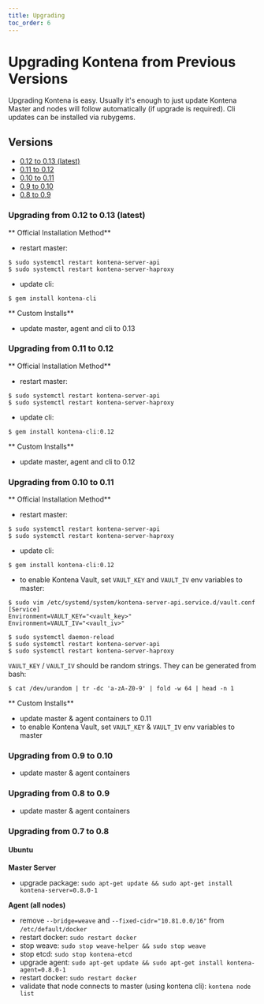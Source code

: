 ```yaml
---
title: Upgrading
toc_order: 6
---
```


# Upgrading Kontena from Previous Versions

Upgrading Kontena is easy. Usually it's enough to just update Kontena Master
and nodes will follow automatically (if upgrade is required). Cli updates
can be installed via rubygems.

## Versions

* [0.12 to 0.13 (latest)](upgrading#upgrading-from-0-12-to-0-13-latest-)
* [0.11 to 0.12](upgrading#upgrading-from-0-11-to-0-12)
* [0.10 to 0.11](upgrading#upgrading-from-0-10-to-0-11)
* [0.9 to 0.10](upgrading#upgrading-from-0-9-to-0-10)
* [0.8 to 0.9](upgrading#upgrading-from-0-8-to-9)

### Upgrading from 0.12 to 0.13 (latest)

** Official Installation Method**

- restart master:

```
$ sudo systemctl restart kontena-server-api
$ sudo systemctl restart kontena-server-haproxy
```

- update cli:

```
$ gem install kontena-cli
```

** Custom Installs**
- update master, agent and cli to 0.13

### Upgrading from 0.11 to 0.12

** Official Installation Method**

- restart master:

```
$ sudo systemctl restart kontena-server-api
$ sudo systemctl restart kontena-server-haproxy
```

- update cli:

```
$ gem install kontena-cli:0.12
```

** Custom Installs**
- update master, agent and cli to 0.12

### Upgrading from 0.10 to 0.11

** Official Installation Method**

- restart master:

```
$ sudo systemctl restart kontena-server-api
$ sudo systemctl restart kontena-server-haproxy
```

- update cli:

```
$ gem install kontena-cli:0.12
```

- to enable Kontena Vault, set `VAULT_KEY` and `VAULT_IV` env variables to master:

```
$ sudo vim /etc/systemd/system/kontena-server-api.service.d/vault.conf
[Service]
Environment=VAULT_KEY="<vault_key>"
Environment=VAULT_IV="<vault_iv>"

$ sudo systemctl daemon-reload
$ sudo systemctl restart kontena-server-api
$ sudo systemctl restart kontena-server-haproxy
```

`VAULT_KEY` / `VAULT_IV` should be random strings. They can be generated from bash:

```
$ cat /dev/urandom | tr -dc 'a-zA-Z0-9' | fold -w 64 | head -n 1
```

** Custom Installs**
- update master & agent containers to 0.11
- to enable Kontena Vault, set `VAULT_KEY` & `VAULT_IV` env variables to master

### Upgrading from 0.9 to 0.10

- update master & agent containers

### Upgrading from 0.8 to 0.9

- update master & agent containers

### Upgrading from 0.7 to 0.8

#### Ubuntu

**Master Server**

- upgrade package: `sudo apt-get update && sudo apt-get install kontena-server=0.8.0-1`

**Agent (all nodes)**

- remove `--bridge=weave` and `--fixed-cidr="10.81.0.0/16"` from `/etc/default/docker`
- restart docker: `sudo restart docker`
- stop weave: `sudo stop weave-helper && sudo stop weave`
- stop etcd: `sudo stop kontena-etcd`
- upgrade agent: `sudo apt-get update && sudo apt-get install kontena-agent=0.8.0-1`
- restart docker: `sudo restart docker`
- validate that node connects to master (using kontena cli): `kontena node list`
